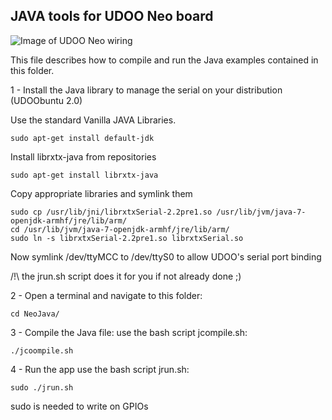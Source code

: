 JAVA tools for UDOO Neo board
-----------------

![Image of UDOO Neo wiring](http://static.b1project.com/images/NeoJava_UDOO_Neo_wiring.jpg)

This file describes how to compile and run the Java examples contained in this folder.

1 - Install the Java library to manage the serial on your distribution (UDOObuntu 2.0)

Use the standard Vanilla JAVA Libraries.

    sudo apt-get install default-jdk

Install librxtx-java from repositories

    sudo apt-get install librxtx-java

Copy appropriate libraries and symlink them

    sudo cp /usr/lib/jni/librxtxSerial-2.2pre1.so /usr/lib/jvm/java-7-openjdk-armhf/jre/lib/arm/ 
    cd /usr/lib/jvm/java-7-openjdk-armhf/jre/lib/arm/
    sudo ln -s librxtxSerial-2.2pre1.so librxtxSerial.so

Now symlink /dev/ttyMCC to /dev/ttyS0 to allow UDOO's serial port binding

/!\ the jrun.sh script does it for you if not already done ;)

2 - Open a terminal and navigate to this folder:

    cd NeoJava/

3 - Compile the Java file:
 use the bash script jcompile.sh:
 
    ./jcoompile.sh

4 - Run the app
 use the bash script jrun.sh:

    sudo ./jrun.sh

 sudo is needed to write on GPIOs


